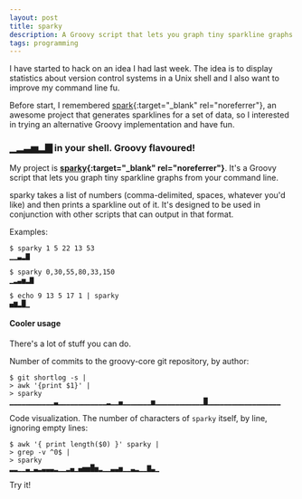 ```yaml
---
layout: post
title: sparky
description: A Groovy script that lets you graph tiny sparkline graphs from your command line.
tags: programming
---
```


I have started to hack on an idea I had last week. The idea is to display statistics
about version control systems in a Unix shell and I also want to improve my
command line fu.

Before start, I remembered [spark][1]{:target="_blank" rel="noreferrer"}, an awesome project that
generates sparklines for a set of data, so I interested in trying an alternative
Groovy implementation and have fun.


### ▁▂▃▅▂▇ in your shell. Groovy flavoured!

My project is **[sparky][2]{:target="_blank" rel="noreferrer"}**. It's a Groovy script that lets you
graph tiny sparkline graphs from your command line.

sparky takes a list of numbers (comma-delimited, spaces, whatever you'd like)
and then prints a sparkline out of it. It's designed to be used in conjunction
with other scripts that can output in that format.

Examples:

```shell
$ sparky 1 5 22 13 53
▁▁▃▂▇

$ sparky 0,30,55,80,33,150
▁▂▃▅▂▇

$ echo 9 13 5 17 1 | sparky
▄▆▂█▁
```

#### Cooler usage

There's a lot of stuff you can do.

Number of commits to the groovy-core git repository, by author:

```shell
$ git shortlog -s |
> awk '{print $1}' |
> sparky
▁▁▁▁▁▁▁▁▁▁▁▃▁▁▁▁▁▁▁▁▁▁▁▁▂▁▁▄▁▁▁▁▁▁▁▅▁▁▁▁▁▁▁▁▁▁▁▁█▁▁▁▁▁▁▁▁▁▁▁▁▁▁▁▁▁▁
```

Code visualization. The number of characters of `sparky` itself, by line, ignoring empty lines:

```shell
$ awk '{ print length($0) }' sparky |
> grep -v ^0$ |
> sparky
▂▂▁▁▃▁▃▂▃▃▃▂▁▁▂▄▁▄▅▅█▅▂▁▁▃▃▅▁▁▃▂▁▁▇▃▁
```

Try it!


[1]: https://github.com/holman/spark
[2]: https://github.com/arturoherrero/sparky
